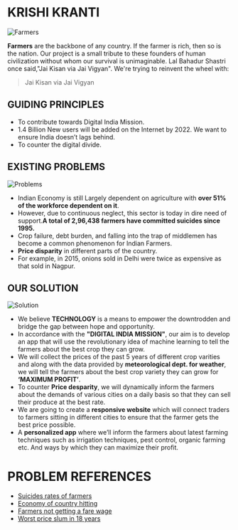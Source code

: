 # KRISHI KRANTI

![Farmers](https://images.pexels.com/photos/235925/pexels-photo-235925.jpeg?auto=compress&cs=tinysrgb&dpr=2&w=500)

**Farmers** are the backbone of any country. 
If the farmer is rich, then so is the nation. Our project is a small tribute to these founders of human civilization without whom our survival is unimaginable. Lal Bahadur Shastri once said,"Jai Kisan via Jai Vigyan". We're trying to reinvent the wheel with:

> Jai Kisan via Jai Vigyan

## GUIDING PRINCIPLES 
- To contribute towards Digital India Mission. 
- 1.4 Billion New users will be added on the Internet by 2022. 
We want to ensure India doesn’t lags behind. 
- To counter the digital divide. 

## EXISTING PROBLEMS 
![Problems](https://cdn.pixabay.com/photo/2017/04/25/19/36/farmer-2260636__480.jpg)
- Indian Economy is still Largely dependent on agriculture with **over 51% of the workforce dependent on it**. 
- However, due to continuous neglect, this sector is today in dire need of support.**A total of 2,96,438 farmers have committed suicides since 1995.** 
- Crop failure, debt burden, and falling into the trap of middlemen has become a common phenomenon for Indian Farmers. 
- **Price disparity** in different parts of the country. 
- For example, in 2015, onions sold in Delhi were twice as expensive as that sold in Nagpur. 

## OUR SOLUTION 
![Solution](https://cdn.pixabay.com/photo/2016/04/06/06/04/farmers-1311017__480.jpg)
- We believe **TECHNOLOGY** is a means to empower the downtrodden and bridge the gap between hope and opportunity. 
- In accordance with the **"DIGITAL INDIA MISSION"**, our aim is to develop an app that will use the revolutionary idea of machine learning to tell the farmers about the best crop they can grow. 
- We will collect the prices of the past 5 years of different crop varities and along with the data provided by **meteorological dept. for weather**, we will tell the farmers about the best crop variety they can grow for **‘MAXIMUM PROFIT’**. 
- To counter **Price desparity**, we will dynamically inform the farmers about the demands of various cities on a daily basis so that they can sell their produce at the best rate. 
- We are going to create a **responsive website** which will connect traders to farmers sitting in different cities to ensure that the farmer gets the best price possible. 
- A **personalized app** where we’ll inform the farmers about latest farming techniques such as irrigation techniques, pest control, organic farming etc. And ways by which they can maximize their profit. 

# PROBLEM REFERENCES 
- [Suicides rates of farmers](https://en.wikipedia.org/wiki/Farmers_%27_suicides_in_India)
- [Economy of country hitting](https://m.economictimes.com/news/economy/agriculture/farm-tales-low-pulses-production-falling-prices-continue-to-hurt-farmers/articleshow/67733117.cms)
- [Farmers not getting a fare wage](https://www.thehindu.com/news/national/why-are-farmers-not-getting-a-fair-price/article24068937.ece)
- [Worst price slum in 18 years](https://www.hindustantimes.com/india-news/worst-price-slump-in-18-years-shows-scale-of-farm-crisis/story-P2niBeuqAcaxgms3HmFCTK.html)



